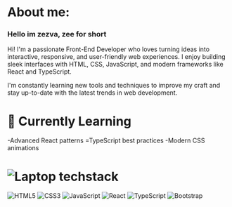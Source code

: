 # About me:
### Hello im zezva, zee for short

Hi! I'm a passionate Front-End Developer who loves turning ideas into interactive, responsive, and user-friendly web experiences. I enjoy building sleek interfaces with HTML, CSS, JavaScript, and modern frameworks like React and TypeScript.

I'm constantly learning new tools and techniques to improve my craft and stay up-to-date with the latest trends in web development.

# 🌱 Currently Learning
-Advanced React patterns
=TypeScript best practices
-Modern CSS animations
# ![Laptop](https://img.shields.io/badge/-Laptop-333333?style=for-the-badge&logo=laptop&logoColor=white) techstack

![HTML5](https://img.shields.io/badge/HTML5-E34F26?style=for-the-badge&logo=html5&logoColor=white)
![CSS3](https://img.shields.io/badge/CSS3-1572B6?style=for-the-badge&logo=css3&logoColor=white)
![JavaScript](https://img.shields.io/badge/JavaScript-F7DF1E?style=for-the-badge&logo=javascript&logoColor=black)
![React](https://img.shields.io/badge/React-20232A?style=for-the-badge&logo=react&logoColor=61DAFB)
![TypeScript](https://img.shields.io/badge/TypeScript-007ACC?style=for-the-badge&logo=typescript&logoColor=white)
![Bootstrap](https://img.shields.io/badge/Bootstrap-7952B3?style=for-the-badge&logo=bootstrap&logoColor=white)
